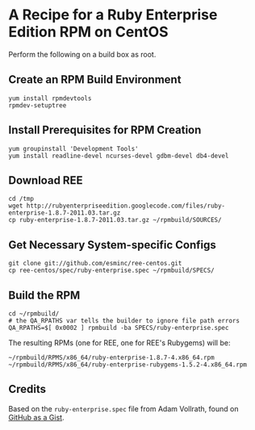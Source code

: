 # A Recipe for a Ruby Enterprise Edition RPM on CentOS

Perform the following on a build box as root.

## Create an RPM Build Environment

    yum install rpmdevtools
    rpmdev-setuptree

## Install Prerequisites for RPM Creation

    yum groupinstall 'Development Tools'
    yum install readline-devel ncurses-devel gdbm-devel db4-devel

## Download REE

    cd /tmp
    wget http://rubyenterpriseedition.googlecode.com/files/ruby-enterprise-1.8.7-2011.03.tar.gz
    cp ruby-enterprise-1.8.7-2011.03.tar.gz ~/rpmbuild/SOURCES/

## Get Necessary System-specific Configs

    git clone git://github.com/esminc/ree-centos.git
    cp ree-centos/spec/ruby-enterprise.spec ~/rpmbuild/SPECS/

## Build the RPM

    cd ~/rpmbuild/
    # the QA_RPATHS var tells the builder to ignore file path errors
    QA_RPATHS=$[ 0x0002 ] rpmbuild -ba SPECS/ruby-enterprise.spec

The resulting RPMs (one for REE, one for REE's Rubygems) will be:

    ~/rpmbuild/RPMS/x86_64/ruby-enterprise-1.8.7-4.x86_64.rpm
    ~/rpmbuild/RPMS/x86_64/ruby-enterprise-rubygems-1.5.2-4.x86_64.rpm

## Credits

Based on the `ruby-enterprise.spec` file from Adam Vollrath, found
on [GitHub as a Gist][gs].

 [gs]: http://gist.github.com/108940
